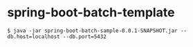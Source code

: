 spring-boot-batch-template
==========================

```
$ java -jar spring-boot-batch-sample-0.0.1-SNAPSHOT.jar --db.host=localhost --db.port=5432
```
